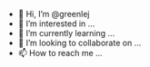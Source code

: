 - 👋 Hi, I’m @greenlej
- 👀 I’m interested in ...
- 🌱 I’m currently learning ...
- 💞️ I’m looking to collaborate on ...
- 📫 How to reach me ...

<!---
HI, I'm Jim Greenlee.  I'm an Electrical Engineer specializing in Synthetic Aperture Radar and Radar imagery with 25 years experience.  
--->
